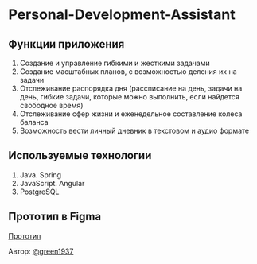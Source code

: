 # Personal-Development-Assistant

## Функции приложения
1. Создание и управление гибкими и жесткими задачами
2. Создание масштабных планов, с возможностью деления их на задачи
3. Отслеживание распорядка дня (рассписание на день, задачи на день, гибкие задачи, которые можно выполнить, если найдется свободное время)
4. Отслеживание сфер жизни и еженедельное составление колеса баланса
5. Возможность вести личный дневник в текстовом и аудио формате


## Используемые технологии
1. Java. Spring
2. JavaScript. Angular 
3. PostgreSQL

## Прототип в Figma

[Прототип](https://www.figma.com/file/yknlxpNk6axpAsnakGuyUW/%D0%9B%D0%B8%D1%87%D0%BD%D1%8B%D0%B9-%D0%B0%D1%81%D1%81%D0%B8%D1%81%D1%82%D0%B5%D0%BD%D1%82?type=design&node-id=0-1&mode=design&t=Sh3vfyUsJKsf6dno-0)

Автор: [@green1937](https://github.com/green1937)